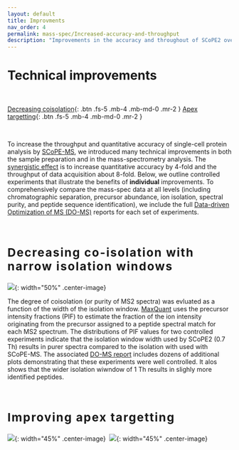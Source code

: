 ```yaml
---
layout: default
title: Improvments
nav_order: 4
permalink: mass-spec/Increased-accuracy-and-throughput
description: "Improvements in the accuracy and throughout of SCoPE2 over SCoPE-MS"
---
```


# Technical improvements

&nbsp;

[Decreasing coisolation]({{site.baseurl}}#decreasing-coisolation){: .btn .fs-5 .mb-4 .mb-md-0 .mr-2 }
[Apex targetting]({{site.baseurl}}#Apex-targetting){: .btn .fs-5 .mb-4 .mb-md-0 .mr-2 }
<!--
[Sample preparation]({{site.baseurl}}#single-cell-sample-preparation){: .btn .fs-5 .mb-4 .mb-md-0 .mr-2 }
-->

&nbsp;

To increase the throughput and quantitative accuracy of single-cell protein analysis by [SCoPE-MS](https://doi.org/10.1101/102681), we introduced many technical improvements in both the sample preparation and in the mass-spectrometry analysis. The [synergistic effect](https://www.biorxiv.org/content/biorxiv/early/2019/12/05/665307/T1.medium.gif) is to increase quantitative accuracy by 4-fold and the throughput of data acquisition about 8-fold. Below, we outline controlled experiments that illustrate the benefits of **individual** improvements. To comprehensively compare the mass-spec data at all levels (including chromatographic separation, precursor abundance, ion isolation, spectral purity, and peptide sequence identification), we include the full [Data-driven Optimization of MS (DO-MS)](https://do-ms.slavovlab.net) reports for each set of experiments. 

&nbsp;


<h2 style="letter-spacing: 2px; font-size: 26px;" id="decreasing-coisolation" >Decreasing co-isolation with narrow isolation windows</h2>

![]({{site.baseurl}}Figures/SCoPE2_Purity_of_MS2_Spectra.png){: width="50%" .center-image}



The degree of coisolation (or purity of MS2 spectra) was evluated as a function of the width of the isolation window. [MaxQuant](https://www.maxquant.org/) uses the precursor intensity fractions (PIF) to estimate the fraction of the ion intensity originating from the precursor assigned to a peptide spectral match for each MS2 spectrum. The distributions of PIF values for two controlled experiments indicate that the isolation window width used by SCoPE2 (0.7 Th) results in purer spectra compared to the isolation with used with SCoPE-MS. The associated [DO-MS report]({{site.baseurl}}DO-MS_Reports/DO-MS_Report_MS2_isolation_window.html) includes dozens of additional plots demonstrating that these  experiments were well controlled. It alos shows that the wider isolation wiwndow of 1 Th results in slighly more identified peptides.



&nbsp;

<h2 style="letter-spacing: 2px; font-size: 26px;" id="Apex-targetting" >Improving apex targetting</h2>

![]({{site.baseurl}}Figures/SCoPE-MS__SCoPE2__Apex-offsets.png){: width="45%" .center-image}&nbsp;&nbsp;![]({{site.baseurl}}Figures/SCoPE-MS__SCoPE2__PIF.png){: width="45%" .center-image}


&nbsp;



<!--
<h2 style="letter-spacing: 2px; font-size: 26px;" id="single-cell-sample-preparation" >Apex </h2>

-->





&nbsp;

&nbsp;  

&nbsp;

&nbsp;  

&nbsp;

&nbsp;

&nbsp;

&nbsp;

&nbsp;

&nbsp;

&nbsp;

&nbsp;

&nbsp;

&nbsp;

&nbsp;

&nbsp;

&nbsp;

&nbsp;

&nbsp;
